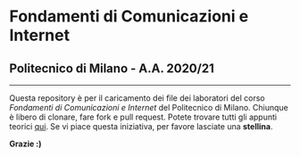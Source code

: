# Fondamenti di Comunicazioni e Internet
## Politecnico di Milano - A.A. 2020/21
---
Questa repository è per il caricamento dei file dei laboratori del corso *Fondamenti di Comunicazioni e Internet* del Politecnico di Milano.
Chiunque è libero di clonare, fare fork e pull request.
Potete trovare tutti gli appunti teorici [qui](http://mrvideo.github.io).
Se vi piace questa iniziativa, per favore lasciate una **stellina**.

**Grazie :)**
